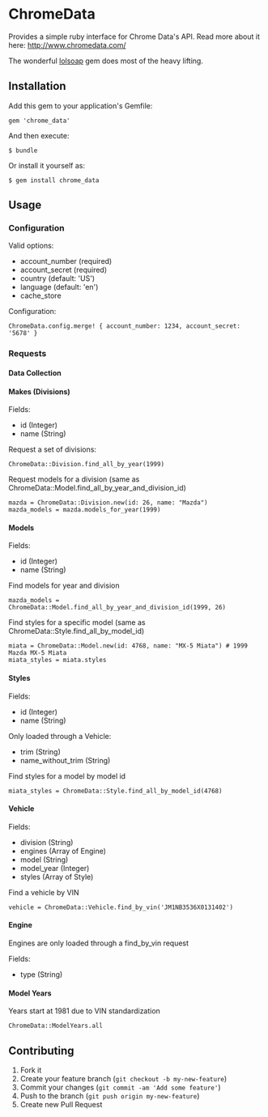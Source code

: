 # ChromeData

Provides a simple ruby interface for Chrome Data's API. Read more about it here: http://www.chromedata.com/

The wonderful [lolsoap](https://github.com/loco2/lolsoap) gem does most of the heavy lifting.

## Installation

Add this gem to your application's Gemfile:

    gem 'chrome_data'

And then execute:

    $ bundle

Or install it yourself as:

    $ gem install chrome_data

## Usage

### Configuration
Valid options:

  * account_number (required)
  * account_secret (required)
  * country (default: 'US')
  * language (default: 'en')
  * cache_store
  
Configuration:

    ChromeData.config.merge! { account_number: 1234, account_secret: '5678' }
    
### Requests
#### Data Collection
#### Makes (Divisions)  
Fields:

* id (Integer)
* name (String)

Request a set of divisions:

    ChromeData::Division.find_all_by_year(1999)

Request models for a division (same as ChromeData::Model.find_all_by_year_and_division_id)

	mazda = ChromeData::Division.new(id: 26, name: "Mazda")
	mazda_models = mazda.models_for_year(1999)
	
#### Models
Fields:

* id (Integer)
* name (String)

Find models for year and division

	mazda_models = ChromeData::Model.find_all_by_year_and_division_id(1999, 26)
	
Find styles for a specific model (same as ChromeData::Style.find_all_by_model_id)
	
	miata = ChromeData::Model.new(id: 4768, name: "MX-5 Miata") # 1999 Mazda MX-5 Miata
	miata_styles = miata.styles

#### Styles
Fields:

* id (Integer)
* name (String)

Only loaded through a Vehicle:

* trim (String)
* name_without_trim (String)

Find styles for a model by model id

    miata_styles = ChromeData::Style.find_all_by_model_id(4768)
    
#### Vehicle
Fields:

* division (String)
* engines (Array of Engine)
* model (String)
* model_year (Integer)
* styles (Array of Style)

Find a vehicle by VIN

    vehicle = ChromeData::Vehicle.find_by_vin('JM1NB3536X0131402')

#### Engine
Engines are only loaded through a find_by_vin request

Fields:

* type (String)
    
#### Model Years
Years start at 1981 due to VIN standardization

    ChromeData::ModelYears.all

## Contributing

1. Fork it
2. Create your feature branch (`git checkout -b my-new-feature`)
3. Commit your changes (`git commit -am 'Add some feature'`)
4. Push to the branch (`git push origin my-new-feature`)
5. Create new Pull Request
